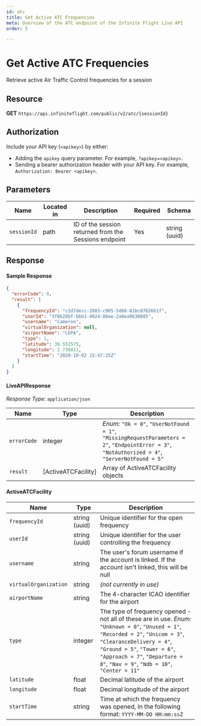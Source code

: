 ```yaml
---
id: atc
title: Get Active ATC Frequencies
meta: Overview of the ATC endpoint of the Infinite Flight Live API
order: 5

---
```


# Get Active ATC Frequencies

Retrieve active Air Traffic Control frequencies for a session



## Resource

**GET** `https://api.infiniteflight.com/public/v2/atc/{sessionId}`



## Authorization

Include your API key (`<apikey>`) by either:

- Adding the `apikey` query parameter. For example, `?apikey=<apikey>`.
- Sending a bearer authorization header with your API key. For example, `Authorization: Bearer <apikey>`.



## Parameters

| Name        | Located in | Description                                           | Required | Schema        |
| ----------- | ---------- | ----------------------------------------------------- | -------- | ------------- |
| `sessionId` | path       | ID of the session returned from the Sessions endpoint | Yes      | string (uuid) |



## Response

#### Sample Response

```json
{
  "errorCode": 0,
  "result": [
    {
      "frequencyId": "c2d7decc-2803-c905-5d88-81bc07626b1f",
      "userId": "3f8b28bf-bbb1-4024-80ae-2a0ea9b30685",
      "username": "Cameron",
      "virtualOrganization": null,
      "airportName": "LEPA",
      "type": 1,
      "latitude": 39.551575,
      "longitude": 2.736811,
      "startTime": "2020-10-02 15:47:25Z"
    }
  ]
}
```



#### LiveAPIResponse

*Response Type:* `application/json`

| Name        | Type                | Description                                                  |
| ----------- | ------------------- | ------------------------------------------------------------ |
| `errorCode` | integer             | _Enum:_ `"Ok = 0"`, `"UserNotFound = 1"`, `"MissingRequestParameters = 2"`, `"EndpointError = 3"`, `"NotAuthorized = 4"`, `"ServerNotFound = 5"` |
| `result`    | [ActiveATCFacility] | Array of ActiveATCFacility objects                           |



#### ActiveATCFacility

| Name                  | Type          | Description                                                  |
| --------------------- | ------------- | ------------------------------------------------------------ |
| `frequencyId`         | string (uuid) | Unique identifier for the open frequency                     |
| `userId`              | string (uuid) | Unique identifier for the user controlling the frequency     |
| `username`            | string        | The user's forum username if the account is linked. If the account isn't linked, this will be null |
| `virtualOrganization` | string        | *(not currently in use)*                                     |
| `airportName`         | string        | The 4-character ICAO identifier for the airport              |
| `type`                | integer       | The type of frequency opened - not all of these are in use. *Enum:* `"Unknown = 0"`, `"Unused = 1"`, `"Recorded = 2"`, `"Unicom = 3"`, `"ClearanceDelivery = 4"`, `"Ground = 5"`, `"Tower = 6"`, `"Approach = 7"`, `"Departure = 8"`, `"Nav = 9"`, `"Ndb = 10"`, `"Center = 11"` |
| `latitude`            | float         | Decimal latitude of the airport                              |
| `longitude`           | float         | Decimal longitude of the airport                             |
| `startTime `          | string        | Time at which the frequency was opened, in the following format: `YYYY-MM-DD HH:mm:ssZ` |